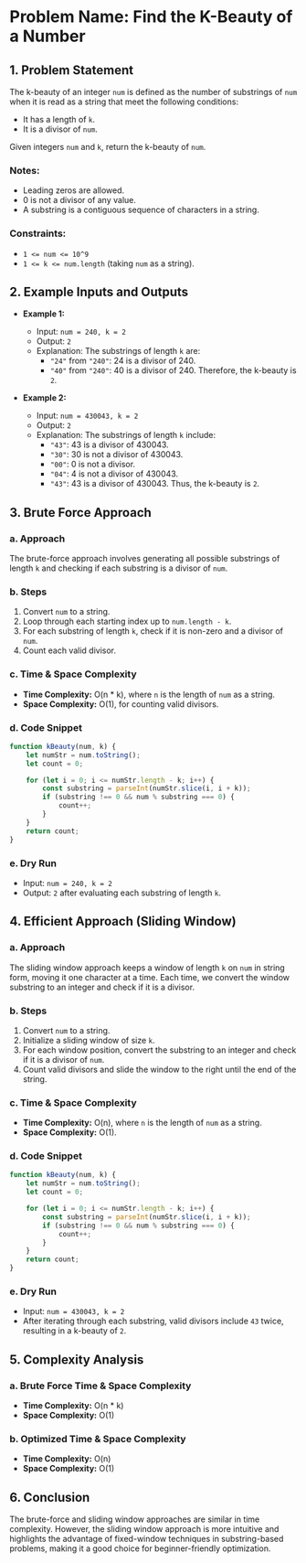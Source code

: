 
# Problem Name: Find the K-Beauty of a Number

## 1. Problem Statement
The k-beauty of an integer `num` is defined as the number of substrings of `num` when it is read as a string that meet the following conditions:
- It has a length of `k`.
- It is a divisor of `num`.

Given integers `num` and `k`, return the k-beauty of `num`.

### Notes:
- Leading zeros are allowed.
- 0 is not a divisor of any value.
- A substring is a contiguous sequence of characters in a string.

### Constraints:
- `1 <= num <= 10^9`
- `1 <= k <= num.length` (taking `num` as a string).

## 2. Example Inputs and Outputs

- **Example 1:**
    - Input: `num = 240, k = 2`
    - Output: `2`
    - Explanation: The substrings of length `k` are:
        - `"24"` from `"240"`: 24 is a divisor of 240.
        - `"40"` from `"240"`: 40 is a divisor of 240.
      Therefore, the k-beauty is `2`.

- **Example 2:**
    - Input: `num = 430043, k = 2`
    - Output: `2`
    - Explanation: The substrings of length `k` include:
        - `"43"`: 43 is a divisor of 430043.
        - `"30"`: 30 is not a divisor of 430043.
        - `"00"`: 0 is not a divisor.
        - `"04"`: 4 is not a divisor of 430043.
        - `"43"`: 43 is a divisor of 430043.
      Thus, the k-beauty is `2`.

## 3. Brute Force Approach

### a. Approach
The brute-force approach involves generating all possible substrings of length `k` and checking if each substring is a divisor of `num`.

### b. Steps
1. Convert `num` to a string.
2. Loop through each starting index up to `num.length - k`.
3. For each substring of length `k`, check if it is non-zero and a divisor of `num`.
4. Count each valid divisor.

### c. Time & Space Complexity
- **Time Complexity:** O(n * k), where `n` is the length of `num` as a string.
- **Space Complexity:** O(1), for counting valid divisors.

### d. Code Snippet

```javascript
function kBeauty(num, k) {
    let numStr = num.toString();
    let count = 0;

    for (let i = 0; i <= numStr.length - k; i++) {
        const substring = parseInt(numStr.slice(i, i + k));
        if (substring !== 0 && num % substring === 0) {
            count++;
        }
    }
    return count;
}
```

### e. Dry Run
- Input: `num = 240, k = 2`
- Output: `2` after evaluating each substring of length `k`.

## 4. Efficient Approach (Sliding Window)

### a. Approach
The sliding window approach keeps a window of length `k` on `num` in string form, moving it one character at a time. Each time, we convert the window substring to an integer and check if it is a divisor.

### b. Steps
1. Convert `num` to a string.
2. Initialize a sliding window of size `k`.
3. For each window position, convert the substring to an integer and check if it is a divisor of `num`.
4. Count valid divisors and slide the window to the right until the end of the string.

### c. Time & Space Complexity
- **Time Complexity:** O(n), where `n` is the length of `num` as a string.
- **Space Complexity:** O(1).

### d. Code Snippet

```javascript
function kBeauty(num, k) {
    let numStr = num.toString();
    let count = 0;

    for (let i = 0; i <= numStr.length - k; i++) {
        const substring = parseInt(numStr.slice(i, i + k));
        if (substring !== 0 && num % substring === 0) {
            count++;
        }
    }
    return count;
}
```

### e. Dry Run
- Input: `num = 430043, k = 2`
- After iterating through each substring, valid divisors include `43` twice, resulting in a k-beauty of `2`.

## 5. Complexity Analysis

### a. Brute Force Time & Space Complexity
- **Time Complexity:** O(n * k)
- **Space Complexity:** O(1)

### b. Optimized Time & Space Complexity
- **Time Complexity:** O(n)
- **Space Complexity:** O(1)

## 6. Conclusion
The brute-force and sliding window approaches are similar in time complexity. However, the sliding window approach is more intuitive and highlights the advantage of fixed-window techniques in substring-based problems, making it a good choice for beginner-friendly optimization.